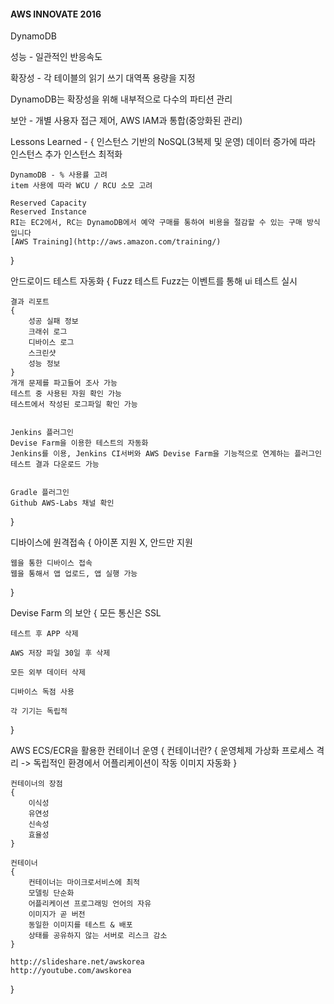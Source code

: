 #### AWS INNOVATE 2016

DynamoDB

성능 - 일관적인 반응속도

확장성 - 각 테이블의 읽기 쓰기 대역폭 용량을 지정

DynamoDB는 확장성을 위해 내부적으로 다수의 파티션 관리

보안 - 개별 사용자 접근 제어, AWS IAM과 통합(중앙화된 관리)

Lessons Learned - {
	인스턴스 기반의 NoSQL(3복제 및 운영)
	데이터 증가에 따라 인스턴스 추가
	인스턴스 최적화

	DynamoDB - % 사용률 고려
	item 사용에 따라 WCU / RCU 소모 고려

	Reserved Capacity
	Reserved Instance
	RI는 EC2에서, RC는 DynamoDB에서 예약 구매를 통하여 비용을 절감할 수 있는 구매 방식입니다
	[AWS Training](http://aws.amazon.com/training/)
}




안드로이드 테스트 자동화
{
	Fuzz 테스트
		Fuzz는 이벤트를 통해 ui 테스트 실시

	결과 리포트
	{
		성공 실패 정보
		크래쉬 로그
		디바이스 로그
		스크린샷
		성능 정보
	}
	개개 문제를 파고들어 조사 가능
	테스트 중 사용된 자원 확인 가능
	테스트에서 작성된 로그파일 확인 가능


	Jenkins 플러그인
	Devise Farm을 이용한 테스트의 자동화
	Jenkins를 이용, Jenkins CI서버와 AWS Devise Farm을 기능적으로 연계하는 플러그인
	테스트 결과 다운로드 가능


	Gradle 플러그인
	Github AWS-Labs 채널 확인
}


디바이스에 원격접속
{
	아이폰 지원 X, 안드만 지원

	웹을 통한 디바이스 접속
	웹을 통해서 앱 업로드, 앱 실행 가능
}

Devise Farm 의 보안
{
	모든 통신은 SSL

	테스트 후 APP 삭제

	AWS 저장 파일 30일 후 삭제

	모든 외부 데이터 삭제

	디바이스 독점 사용

	각 기기는 독립적
}

AWS ECS/ECR을 활용한 컨테이너 운영
{
	컨테이너란?
	{
		운영체제 가상화
		프로세스 격리 -> 독립적인 환경에서 어플리케이션이 작동
		이미지
		자동화
	}

	컨테이너의 장점
	{
		이식성
		유연성
		신속성
		효율성
	}

	컨테이너
	{
		컨테이너는 마이크로서비스에 최적
		모델링 단순화
		어플리케이션 프로그래밍 언어의 자유
		이미지가 곧 버전
		동일한 이미지를 테스트 & 배포
		상태를 공유하지 않는 서버로 리스크 감소
	}

	http://slideshare.net/awskorea
	http://youtube.com/awskorea 
}